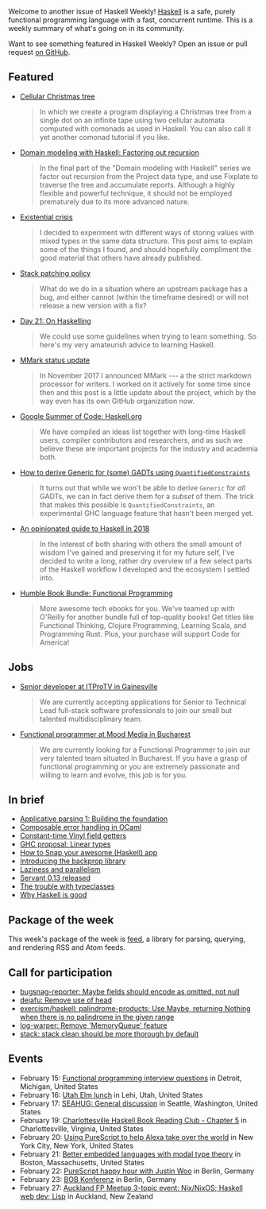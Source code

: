 Welcome to another issue of Haskell Weekly!
[Haskell](https://www.haskell.org) is a safe, purely functional programming language with a fast, concurrent runtime.
This is a weekly summary of what's going on in its community.

Want to see something featured in Haskell Weekly?
Open an issue or pull request [on GitHub](https://github.com/haskellweekly/haskellweekly.github.io).

## Featured

-   [Cellular Christmas tree](https://dodisturb.me/posts/2018-01-28-Cellular-Christmas-Tree.html)

    > In which we create a program displaying a Christmas tree from a single dot on an infinite tape using two cellular automata computed with comonads as used in Haskell. You can also call it yet another comonad tutorial if you like.

-   [Domain modeling with Haskell: Factoring out recursion](https://haskell-at-work.com/episodes/2018-02-11-domain-modelling-with-haskell-factoring-out-recursion.html)

    > In the final part of the "Domain modeling with Haskell" series we factor out recursion from the Project data type, and use Fixplate to traverse the tree and accumulate reports. Although a highly flexible and powerful technique, it should not be employed prematurely due to its more advanced nature.

-   [Existential crisis](https://medium.com/@concertdaw/existential-crisis-366cf6ee426a)

    > I decided to experiment with different ways of storing values with mixed types in the same data structure. This post aims to explain some of the things I found, and should hopefully compliment the good material that others have already published.

-   [Stack patching policy](https://www.snoyman.com/blog/2018/02/stack-patching-policy)

    > What do we do in a situation where an upstream package has a bug, and either cannot (within the timeframe desired) or will not release a new version with a fix?

-   [Day 21: On Haskelling](https://www.dabolivar.com/posts/day-21/)

    > We could use some guidelines when trying to learn something. So here's my very amateurish advice to learning Haskell.

-   [MMark status update](https://markkarpov.com/post/mmark-status-update.html)

    > In November 2017 I announced MMark --- a the strict markdown processor for writers. I worked on it actively for some time since then and this post is a little update about the project, which by the way even has its own GitHub organization now.

-   [Google Summer of Code: Haskell.org](https://summerofcode.withgoogle.com/organizations/5706672807346176/)

    > We have compiled an ideas list together with long-time Haskell users, compiler contributors and researchers, and as such we believe these are important projects for the industry and academia both.

-   [How to derive Generic for (some) GADTs using `QuantifiedConstraints`](https://ryanglscott.github.io/2018/02/11/how-to-derive-generic-for-some-gadts/)

    > It turns out that while we won't be able to derive `Generic` for *all* GADTs, we can in fact derive them for a *subset* of them. The trick that makes this possible is `QuantifiedConstraints`, an experimental GHC language feature that hasn't been merged yet.

-   [An opinionated guide to Haskell in 2018](https://lexi-lambda.github.io/blog/2018/02/10/an-opinionated-guide-to-haskell-in-2018/)

    > In the interest of both sharing with others the small amount of wisdom I've gained and preserving it for my future self, I've decided to write a long, rather dry overview of a few select parts of the Haskell workflow I developed and the ecosystem I settled into.

-   [Humble Book Bundle: Functional Programming](https://www.humblebundle.com/books/functional-programming-books?partner=haskellweekly)

    > More awesome tech ebooks for you.  We've teamed up with O'Reilly for another bundle full of top-quality books! Get titles like Functional Thinking, Clojure Programming, Learning Scala, and Programming Rust. Plus, your purchase will support Code for America!

## Jobs

-   [Senior developer at ITProTV in Gainesville](https://www.linkedin.com/jobs/cap/view/546107779)

    > We are currently accepting applications for Senior to Technical Lead full-stack software professionals to join our small but talented multidisciplinary team.

-   [Functional programmer at Mood Media in Bucharest](https://www.linkedin.com/jobs/cap/view/558610746/)

    > We are currently looking for a Functional Programmer to join our very talented team situated in Bucharest. If you have a grasp of functional programming or you are extremely passionate and willing to learn and evolve, this job is for you.

## In brief

-   [Applicative parsing 1: Building the foundation](https://mmhaskell.com/blog/2018/2/12/applicative-parsing-i-building-the-foundation)
-   [Composable error handling in OCaml](http://keleshev.com/composable-error-handling-in-ocaml)
-   [Constant-time Vinyl field getters](https://www.arcadianvisions.com/blog/2018/vinyl-arec.html)
-   [GHC proposal: Linear types](https://github.com/ghc-proposals/ghc-proposals/pull/111)
-   [How to Snap your awesome (Haskell) app](https://medium.com/@lettier/how-to-snap-your-awesome-haskell-app-648838d63f09)
-   [Introducing the backprop library](https://blog.jle.im/entry/introducing-the-backprop-library.html)
-   [Laziness and parallelism](http://www.usrsb.in/laziness-and-parallelism.html)
-   [Servant 0.13 released](https://github.com/haskell-servant/servant/blob/v0.13/servant/CHANGELOG.md#013)
-   [The trouble with typeclasses](https://pchiusano.github.io/2018-02-13/typeclasses.html)
-   [Why Haskell is good](http://blog.vmchale.com/article/functional-haskell)

## Package of the week

This week's package of the week is [feed](https://hackage.haskell.org/package/feed-1.0.0.0),
a library for parsing, querying, and rendering RSS and Atom feeds.

## Call for participation

-   [bugsnag-reporter: Maybe fields should encode as omitted, not null](https://github.com/pbrisbin/bugsnag-reporter/issues/25)
-   [dejafu: Remove use of head](https://github.com/barrucadu/dejafu/issues/196)
-   [exercism/haskell: palindrome-products: Use Maybe, returning Nothing when there is no palindrome in the given range](https://github.com/exercism/haskell/issues/657)
-   [log-warper: Remove 'MemoryQueue' feature](https://github.com/serokell/log-warper/issues/98)
-   [stack: stack clean should be more thorough by default](https://github.com/commercialhaskell/stack/issues/3863)

## Events

-   February 15: [Functional programming interview questions](https://www.meetup.com/Detroit-Functional-Developers/events/247421273/) in Detroit, Michigan, United States
-   February 16: [Utah Elm lunch](https://www.meetup.com/utah-elm/events/246490047/) in Lehi, Utah, United States
-   February 17: [SEAHUG: General discussion](https://www.meetup.com/SEAHUG/events/247062614/) in Seattle, Washington, United States
-   February 19: [Charlottesville Haskell Book Reading Club - Chapter 5](https://www.meetup.com/Charlottesville-Haskell-Book-Reading-Group/events/247634074/) in Charlottesville, Virginia, United States
-   February 20: [Using PureScript to help Alexa take over the world](https://www.meetup.com/ny-purescript/events/247385149/) in New York City, New York, United States
-   February 21: [Better embedded languages with modal type theory](https://www.meetup.com/Boston-Haskell/events/247821517/) in Boston, Massachusetts, United States
-   February 22: [PureScript happy hour with Justin Woo](https://www.meetup.com/Berlin-Functional-Programming-Group/events/246441427/) in Berlin, Germany
-   February 23: [BOB Konferenz](http://bobkonf.de/2018/en/) in Berlin, Germany
-   February 27: [Auckland FP Meetup 3-topic event: Nix/NixOS; Haskell web dev; Lisp](https://www.meetup.com/Functional-Programming-Auckland/events/247729046/) in Auckland, New Zealand
